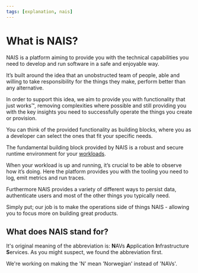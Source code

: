 ```yaml
---
tags: [explanation, nais]
---
```


# What is NAIS?

NAIS is a platform aiming to provide you with the technical capabilities you need to develop and run software in a safe and enjoyable way.

It’s built around the idea that an unobstructed team of people, able and willing to take responsibility for the things they make, perform better than any alternative.

In order to support this idea, we aim to provide you with functionality that just works™, removing complexities where possible and still providing you with the key insights you need to successfully operate the things you create or provision.

You can think of the provided functionality as building blocks, where you as a developer can select the ones that fit your specific needs.

The fundamental building block provided by NAIS is a robust and secure runtime environment for your [workloads](../workloads/README.md).

When your workload is up and running, it’s crucial to be able to observe how it’s doing. Here the platform provides you with the tooling you need to log, emit metrics and run traces.

Furthermore NAIS provides a variety of different ways to persist data, authenticate users and most of the other things you typically need.

Simply put; our job is to make the operations side of things NAIS - allowing you to focus more on building great products.

## What does NAIS stand for?

It's original meaning of the abbreviation is: **N**AVs **A**pplication **I**nfrastructure **S**ervices. As you might suspect, we found the abbreviation first.

We're working on making the 'N' mean 'Norwegian' instead of 'NAVs'.
